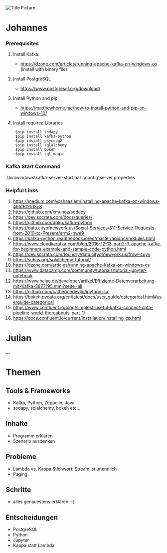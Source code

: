 ![Title Picture](https://cdn.asme.org/wwwasmeorg/media/ASMEMedia/CareerEducation/EarlyCareerEngineers/METoday/ThinkstockPhotos-507986987.jpg)

# Johannes

### Prerequisites

1. Install Kafka:
    - https://dzone.com/articles/running-apache-kafka-on-windows-os (install with binary file)

2. Install PostgreSQL
    - https://www.postgresql.org/download/

2. Install Python and pip
    - https://matthewhorne.me/how-to-install-python-and-pip-on-windows-10/

3. Install required Libraries

        $pip install sodapy
        $pip install kafka-python
        $pip install psycopg2
        $pip install sqlalchemy
        $pip install bokeh
        $pip install sql_magic


### Kafka Start Command

.\bin\windows\kafka-server-start.bat .\config\server.properties

### Helpful Links

1. <https://medium.com/@shaaslam/installing-apache-kafka-on-windows-495f6f2fd3c8>
2. https://github.com/xmunoz/sodapy
3. https://dev.socrata.com/docs/queries/
4. https://github.com/dpkp/kafka-python
5. https://data.cityofnewyork.us/Social-Services/311-Service-Requests-from-2010-to-Present/erm2-nwe9
6. https://kafka-python.readthedocs.io/en/master/apidoc/modules.html
7. https://www.cloudkarafka.com/blog/2016-12-13-part2-3-apache-kafka-for-beginners_example-and-sample-code-python.html
8. https://dev.socrata.com/foundry/data.cityofnewyork.us/fhrw-4uyv
9. https://suhas.org/sqlalchemy-tutorial/
10. https://dzone.com/articles/running-apache-kafka-on-windows-os
11. https://www.datacamp.com/community/tutorials/tutorial-jupyter-notebook
12. https://www.heise.de/developer/artikel/Effiziente-Datenverarbeitung-mit-Kafka-3877195.html?seite=all
13. https://github.com/catherinedevlin/ipython-sql
14. https://bokeh.pydata.org/en/latest/docs/user_guide/categorical.html#userguide-categorical
15. https://www.confluent.io/blog/simplest-useful-kafka-connect-data-pipeline-world-thereabouts-part-1/
16. https://docs.confluent.io/current/installation/installing_cp.html

# Julian

**...**

# Themen

## Tools & Frameworks
- Kafka, Python, Zeppelin, Java
- sodapy, sqlalchemy, bokeh etc...

## Inhalte
- Programm erklären
- Szenario ausdenken

## Probleme
- Lambda vs. Kappa Stichwort: Stream ist unendlich
- Paging

## Schritte
- alles genauestens erklären ;-)

## Entscheidungen
- PostgreSQL
- Python
- Jupyter
- Kappa statt Lambda



